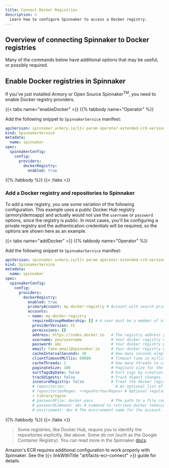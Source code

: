 ```yaml
---
title: Connect Docker Registries
description: >
  Learn how to configure Spinnaker to access a Docker registry.
---
```


## Overview of connecting Spinnaker to Docker registries

Many of the commands below have additional options that may be useful, or
possibly required.

## Enable Docker registries in Spinnaker

If you've just installed Armory or Open Source Spinnaker<sup>TM</sup>, you need to enable Docker registry providers.

{{< tabs name="enableDocker" >}}
{{% tabbody name="Operator" %}}

Add the following snippet to `SpinnakerService` manifest:

```yaml
apiVersion: spinnaker.armory.io/{{< param operator-extended-crd-version >}}
kind: SpinnakerService
metadata:
  name: spinnaker
spec:
  spinnakerConfig:  
    config:
      providers:
        dockerRegistry:
          enabled: true
```

{{% /tabbody %}}
{{< /tabs >}}

### Add a Docker registry and repositories to Spinnaker

To add a new registry, you use some variation of the following configuration.
This example uses a public Docker Hub registry (armory/demoapp) and actually
would not use the `username` or `password` options, since the registry is
public.  In most cases, you'll be configuring a private registry and the
authentication credentials will be required, so the options are shown here
as an example.

{{< tabs name="addDocker" >}}
{{% tabbody name="Operator" %}}

Add the following snippet to `SpinnakerService` manifest:

```yaml
apiVersion: spinnaker.armory.io/{{< param operator-extended-crd-version >}}
kind: SpinnakerService
metadata:
  name: spinnaker
spec:
  spinnakerConfig:  
    config:
      providers:
        dockerRegistry:
          enabled: true
          primaryAccount: my-docker-registry # Account with search priority. (Required when using a locally deployed registry.)
          accounts:
          - name: my-docker-registry
            requiredGroupMembership: [] # A user must be a member of at least one specified group in order to make changes to this account's cloud resources.
            providerVersion: V1
            permissions: {}
            address: https://index.docker.io   # The registry address you want to pull and deploy images from. For example: index.docker.io - DockerHub quay.io - Quay gcr.io - Google Container Registry (GCR) [us|eu|asia].gcr.io - Regional GCR localhost - Locally deployed registry
            username: yourusername             # Your docker registry username
            password: abc                      # Your docker registry password. This field support "encrypted" secret references.
            email: fake.email@spinnaker.io     # Your docker registry email (often this only needs to be well-formed, rather than be a real address)
            cacheIntervalSeconds: 30           # How many seconds elapse between polling your docker registry. Certain registries are sensitive to over-polling, and larger intervals (e.g. 10 minutes = 600 seconds) are desirable if you're seeing rate limiting.
            clientTimeoutMillis: 60000         # Timeout time in milliseconds for this repository.
            cacheThreads: 1                    # How many threads to cache all provided repos on. Really only useful if you have a ton of repos.
            paginateSize: 100                  # Paginate size for the docker repository _catalog endpoint.
            sortTagsByDate: false              # Sort tags by creation date.
            trackDigests: false                # Track digest changes. This is not recommended as it consumes a high QPM, and most registries are flaky.
            insecureRegistry: false            # Treat the docker registry as insecure (don't validate the ssl cert).
            # repositories:                      # An optional list of repositories to cache images from. If not provided, Spinnaker will attempt to read accessible repositories from the registries _catalog endpoint
            # repositoriesRegex: <regexForYourRepos> # Optional regular expression that specifies what repositories Clouddriver caches images from. This is useful if you add repos frequently. Any new repo that matches the regex gets cached automatically.
            - library/nginx
            # passwordFile: docker-pass        # The path to a file containing your docker password in plaintext (not docker/config.json file). This field support "encryptedFile" secret references.
            # passwordCommand: abc # Command to retrieve docker token/password, commands must be available in environment
            # environment: dev # The environment name for the account. Many accounts can share the same environmen(e.g. dev, test, prod)
```

{{% /tabbody %}}
{{< /tabs >}}

>Some registries, like Docker Hub, require you to identify the
repositories explicitly, like above.  Some do not (such as the Google
Container Registry).  You can read more in the Spinnaker [docs](https://www.spinnaker.io/setup/install/providers/docker-registry/).

Amazon's ECR requires additional configuration to work properly with Spinnaker.
See the {{< linkWithTitle "artifacts-ecr-connect" >}} guide for details.
